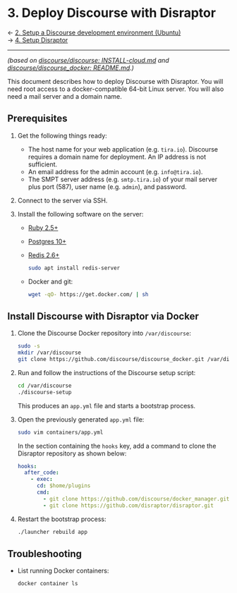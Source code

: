 # 3. Deploy Discourse with Disraptor
&larr; [2. Setup a Discourse development environment (Ubuntu)]([/docs/what-is-disraptor.md](/docs/setup-a-discourse-development-environment-ubuntu.md))<br/>
&rarr; [4. Setup Disraptor](/docs/setup-disraptor.md)

---

*(based on [discourse/discourse: INSTALL-cloud.md](https://github.com/discourse/discourse/blob/master/docs/INSTALL-cloud.md) and [discourse/discourse_docker: README.md](https://github.com/discourse/discourse_docker/blob/master/README.md).)*

This document describes how to deploy Discourse with Disraptor. You will need root access to a docker-compatible 64-bit Linux server. You will also need a mail server and a domain name.



## Prerequisites

1. Get the following things ready:

   - The host name for your web application (e.g. `tira.io`). Discourse requires a domain name for deployment. An IP address is not sufficient.
   - An email address for the admin account (e.g. `info@tira.io`).
   - The SMPT server address (e.g. `smtp.tira.io`) of your mail server plus port (587), user name (e.g. `admin`), and password.

2. Connect to the server via SSH.
3. Install the following software on the server:

   - [Ruby 2.5+](https://www.ruby-lang.org/en/downloads/)
   - [Postgres 10+](https://www.postgresql.org/download/)
   - [Redis 2.6+](https://redis.io/download)

     ```sh
     sudo apt install redis-server
     ```

   - Docker and git:

     ```sh
     wget -qO- https://get.docker.com/ | sh
     ```



## Install Discourse with Disraptor via Docker

1. Clone the Discourse Docker repository into `/var/discourse`:

   ```sh
   sudo -s
   mkdir /var/discourse
   git clone https://github.com/discourse/discourse_docker.git /var/discourse
   ```

2. Run and follow the instructions of the Discourse setup script:

   ```sh
   cd /var/discourse
   ./discourse-setup
   ```

   This produces an `app.yml` file and starts a bootstrap process.

3. Open the previously generated `app.yml` file:

   ```sh
   sudo vim containers/app.yml
   ```

   In the section containing the `hooks` key, add a command to clone the Disraptor repository as shown below:

   ```yaml
   hooks:
     after_code:
       - exec:
         cd: $home/plugins
         cmd:
           - git clone https://github.com/discourse/docker_manager.git
           - git clone https://github.com/disraptor/disraptor.git
   ```

4. Restart the bootstrap process:

   ```sh
   ./launcher rebuild app
   ```



## Troubleshooting

- List running Docker containers:

  ```sh
  docker container ls
  ```
